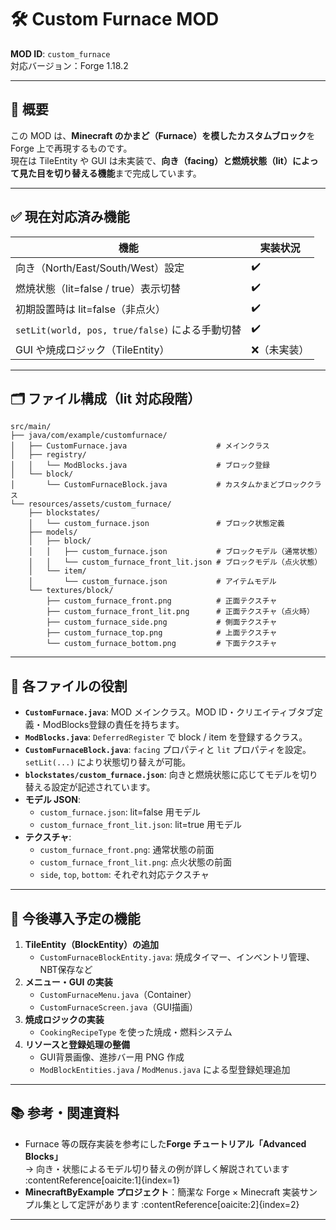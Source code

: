 # 🛠 Custom Furnace MOD

**MOD ID**: `custom_furnace`  
対応バージョン：Forge 1.18.2

---

## 🔧 概要

この MOD は、**Minecraft のかまど（Furnace）を模したカスタムブロック**を Forge 上で再現するものです。  
現在は TileEntity や GUI は未実装で、**向き（facing）と燃焼状態（lit）によって見た目を切り替える機能**まで完成しています。

---

## ✅ 現在対応済み機能

| 機能                           | 実装状況 |
|--------------------------------|-----------|
| 向き（North/East/South/West）設定 | ✔️         |
| 燃焼状態（lit=false / true）表示切替 | ✔️         |
| 初期設置時は lit=false（非点火）     | ✔️         |
| `setLit(world, pos, true/false)` による手動切替 | ✔️         |
| GUI や焼成ロジック（TileEntity）       | ❌（未実装） |

---

## 🗂 ファイル構成（lit 対応段階）
```
src/main/
├── java/com/example/customfurnace/
│   ├── CustomFurnace.java                    # メインクラス
│   ├── registry/
│   │   └── ModBlocks.java                    # ブロック登録
│   └── block/
│       └── CustomFurnaceBlock.java           # カスタムかまどブロッククラス
└── resources/assets/custom_furnace/
    ├── blockstates/
    │   └── custom_furnace.json               # ブロック状態定義
    ├── models/
    │   ├── block/
    │   │   ├── custom_furnace.json           # ブロックモデル（通常状態）
    │   │   └── custom_furnace_front_lit.json # ブロックモデル（点火状態）
    │   └── item/
    │       └── custom_furnace.json           # アイテムモデル
    └── textures/block/
        ├── custom_furnace_front.png          # 正面テクスチャ
        ├── custom_furnace_front_lit.png      # 正面テクスチャ（点火時）
        ├── custom_furnace_side.png           # 側面テクスチャ
        ├── custom_furnace_top.png            # 上面テクスチャ
        └── custom_furnace_bottom.png         # 下面テクスチャ
```
---

## 📌 各ファイルの役割

- **`CustomFurnace.java`**: MOD メインクラス。MOD ID・クリエイティブタブ定義・ModBlocks登録の責任を持ちます。
- **`ModBlocks.java`**: `DeferredRegister` で block / item を登録するクラス。
- **`CustomFurnaceBlock.java`**: `facing` プロパティと `lit` プロパティを設定。`setLit(...)` により状態切り替えが可能。
- **`blockstates/custom_furnace.json`**: 向きと燃焼状態に応じてモデルを切り替える設定が記述されています。
- **モデル JSON**:
  - `custom_furnace.json`: lit=false 用モデル
  - `custom_furnace_front_lit.json`: lit=true 用モデル
- **テクスチャ**:
  - `custom_furnace_front.png`: 通常状態の前面
  - `custom_furnace_front_lit.png`: 点火状態の前面
  - `side`, `top`, `bottom`: それぞれ対応テクスチャ

---

## 🚀 今後導入予定の機能

1. **TileEntity（BlockEntity）の追加**
   - `CustomFurnaceBlockEntity.java`: 焼成タイマー、インベントリ管理、NBT保存など
2. **メニュー・GUI の実装**
   - `CustomFurnaceMenu.java`（Container）
   - `CustomFurnaceScreen.java`（GUI描画）
3. **焼成ロジックの実装**
   - `CookingRecipeType` を使った焼成・燃料システム
4. **リソースと登録処理の整備**
   - GUI背景画像、進捗バー用 PNG 作成
   - `ModBlockEntities.java` / `ModMenus.java` による型登録処理追加

---

## 📚 参考・関連資料

- Furnace 等の既存実装を参考にした**Forge チュートリアル「Advanced Blocks」**  
  → 向き・状態によるモデル切り替えの例が詳しく解説されています :contentReference[oaicite:1]{index=1}  
- **MinecraftByExample プロジェクト**：簡潔な Forge × Minecraft 実装サンプル集として定評があります :contentReference[oaicite:2]{index=2}  

---
